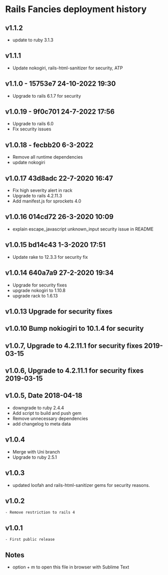 # Rails Fancies deployment history
## v1.1.2
  - update to ruby 3.1.3
## v1.1.1
  - Update nokogiri, rails-html-sanitizer for security, ATP
## v1.1.0 - 15753e7 24-10-2022 19:30
  - Upgrade to rails 6.1.7 for security
## v1.0.19 - 9f0c701 24-7-2022 17:56
  - Upgrade to rails 6.0
  - Fix security issues
## v1.0.18 - fecbb20 6-3-2022
  - Remove all runtime dependencies 
  - update nokogiri
## v1.0.17 43d8adc 22-7-2020 16:47
  - Fix high severity alert in rack
  - Upgrade to rails 4.2.11.3
  - Add manifest.js for sprockets 4.0
## v1.0.16 014cd72 26-3-2020 10:09
  - explain escape_javascript unknown_input security issue in README
## v1.0.15 bd14c43 1-3-2020 17:51
 - Update rake to 12.3.3 for security fix
## v1.0.14 640a7a9 27-2-2020 19:34
  - Upgrade for security fixes
  - upgrade nokogiri to 1.10.8
  - upgrade rack to 1.6.13
## v1.0.13 Upgrade for security fixes
## v1.0.10 Bump nokiogiri to 10.1.4 for security
## v1.0.7, Upgrade to 4.2.11.1 for security fixes 2019-03-15
## v1.0.6, Upgrade to 4.2.11.1 for security fixes 2019-03-15
## v1.0.5, Date 2018-04-18
  - downgrade to ruby 2.4.4
  - Add script to build and push gem
  - Remove unnecessary dependencies
  - add changelog to meta data
## v1.0.4
  - Merge with Uni branch
  - Upgrade to ruby 2.5.1
## v1.0.3 
  - updated loofah and rails-html-sanitizer gems for security reasons.
## v1.0.2
	- Remove restriction to rails 4
## v1.0.1
	- First public release
## Notes
  - option + m to open this file in browser with Sublime Text
